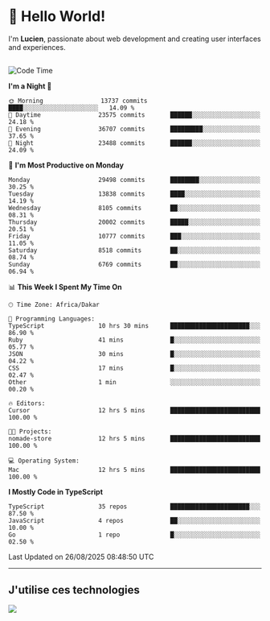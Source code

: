# 👋 Hello World!

I'm **Lucien**, passionate about web development and creating user interfaces and experiences.

##

<!--START_SECTION:waka-->
![Code Time](http://img.shields.io/badge/Code%20Time-3%2C634%20hrs%2011%20mins-blue)

**I'm a Night 🦉** 

```text
🌞 Morning                13737 commits       ████░░░░░░░░░░░░░░░░░░░░░   14.09 % 
🌆 Daytime                23575 commits       ██████░░░░░░░░░░░░░░░░░░░   24.18 % 
🌃 Evening                36707 commits       █████████░░░░░░░░░░░░░░░░   37.65 % 
🌙 Night                  23488 commits       ██████░░░░░░░░░░░░░░░░░░░   24.09 % 
```
📅 **I'm Most Productive on Monday** 

```text
Monday                   29498 commits       ████████░░░░░░░░░░░░░░░░░   30.25 % 
Tuesday                  13838 commits       ████░░░░░░░░░░░░░░░░░░░░░   14.19 % 
Wednesday                8105 commits        ██░░░░░░░░░░░░░░░░░░░░░░░   08.31 % 
Thursday                 20002 commits       █████░░░░░░░░░░░░░░░░░░░░   20.51 % 
Friday                   10777 commits       ███░░░░░░░░░░░░░░░░░░░░░░   11.05 % 
Saturday                 8518 commits        ██░░░░░░░░░░░░░░░░░░░░░░░   08.74 % 
Sunday                   6769 commits        ██░░░░░░░░░░░░░░░░░░░░░░░   06.94 % 
```


📊 **This Week I Spent My Time On** 

```text
🕑︎ Time Zone: Africa/Dakar

💬 Programming Languages: 
TypeScript               10 hrs 30 mins      ██████████████████████░░░   86.90 % 
Ruby                     41 mins             █░░░░░░░░░░░░░░░░░░░░░░░░   05.77 % 
JSON                     30 mins             █░░░░░░░░░░░░░░░░░░░░░░░░   04.22 % 
CSS                      17 mins             █░░░░░░░░░░░░░░░░░░░░░░░░   02.47 % 
Other                    1 min               ░░░░░░░░░░░░░░░░░░░░░░░░░   00.20 % 

🔥 Editors: 
Cursor                   12 hrs 5 mins       █████████████████████████   100.00 % 

🐱‍💻 Projects: 
nomade-store             12 hrs 5 mins       █████████████████████████   100.00 % 

💻 Operating System: 
Mac                      12 hrs 5 mins       █████████████████████████   100.00 % 
```

**I Mostly Code in TypeScript** 

```text
TypeScript               35 repos            ██████████████████████░░░   87.50 % 
JavaScript               4 repos             ██░░░░░░░░░░░░░░░░░░░░░░░   10.00 % 
Go                       1 repo              █░░░░░░░░░░░░░░░░░░░░░░░░   02.50 % 
```




 Last Updated on 26/08/2025 08:48:50 UTC
<!--END_SECTION:waka-->
---

## J'utilise ces technologies

<p align="left">
  <a href="https://skillicons.dev">
    <img src="https://skillicons.dev/icons?i=ts,js,go,ruby,css,scss,tailwind,react,vite,nextjs,docker,figma,ableton" />
  </a>
</p>

